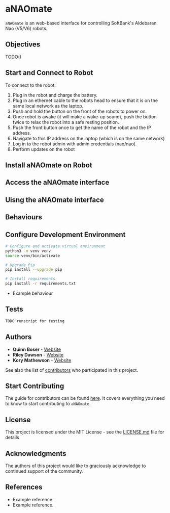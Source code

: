 # aNAOmate

`aNAOmate` is an web-based interface for controlling SoftBank's Aldebaran Nao (V5/V6) robots.

## Objectives

TODO()

## Start and Connect to Robot

To connect to the robot:

1. Plug in the robot and charge the battery.
2. Plug in an ethernet cable to the robots head to ensure that it is on the same local network as the laptop.
3. Push and hold the button on the front of the robots to power on.
4. Once robot is awake (it will make a wake-up sound), push the button twice to relax the robot into a safe resting position.
5. Push the front button once to get the name of the robot and the IP address.
6. Navigate to this IP address on the laptop (which is on the same network)
7. Log in to the robot admin with admin credentials (nao/nao).
8. Perform updates on the robot

## Install aNAOmate on Robot

## Access the aNAOmate interface

## Uisng the aNAOmate interface

## Behaviours

## Configure Development Environment

```sh
# Configure and activate virtual environment
python3 -m venv venv
source venv/bin/activate

# Upgrade Pip
pip install --upgrade pip

# Install requirements
pip install -r requirements.txt
```

* Example behaviour

## Tests

```sh
TODO runscript for testing
```

## Authors

* **Quinn Boser** - [Website](#)
* **Riley Dawson** - [Website](#)
* **Kory Mathewson** - [Website](https://korymathewson.com)

See also the list of [contributors](https://github.com/QuinnyB/aNAOmate/contributors) who participated in this project.

## Start Contributing
The guide for contributors can be found [here](https://github.com/QuinnyB/aNAOmate/blob/master/CONTRIBUTING.md). It covers everything you need to know to start contributing to `aNAOmate`.

## License

This project is licensed under the MIT License - see the [LICENSE.md](LICENSE) file for details

## Acknowledgments

The authors of this project would like to graciously acknowledge to continued support of the community.

## References

* Example reference.
* Example reference.